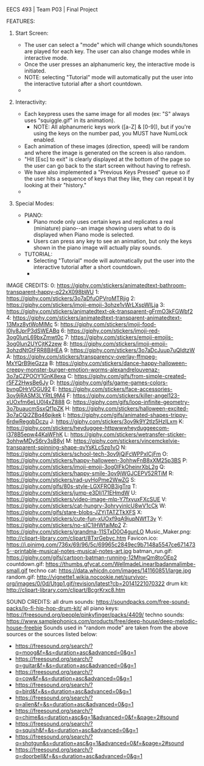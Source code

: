EECS 493 | Team P03 | Final Project

FEATURES:
1. Start Screen: 
    - The user can select a "mode" which will change which sounds/tones are played for each key. The user can also change modes while in interactive mode. 
    - Once the user presses an alphanumeric key, the interactive mode is initiated.
    - NOTE: selecting "Tutorial" mode will automatically put the user into the interactive tutorial after a short countdown.
    - 

2. Interactivity: 
    - Each keypress uses the same image for all modes (ex: "S" always uses "squiggle.gif" in its animation).
      - NOTE: All alphanumeric keys work ([a-Z] & [0-9]), but if you're using the keys on the number pad, you MUST have NumLock enabled.
    - Each animation of these images (direction, speed) will be random and where the image is generated on the screen is also random. 
    - "Hit [Esc] to exit" is clearly displayed at the bottom of the page so the user can go back to the start screen without having to refresh.
    - We have also implemented a "Previous Keys Pressed" queue so if the user hits a sequence of keys that they like, they can repeat it by looking at their "history."
    - 

3. Special Modes:
    - PIANO: 
        - Piano mode only uses certain keys and replicates a real (miniature) piano--an image showing users what to do is displayed when Piano mode is selected.
        - Users can press any key to see an animation, but only the keys shown in the piano image will actually play sounds.
    - TUTORIAL: 
        - Selecting "Tutorial" mode will automatically put the user into the interactive tutorial after a short countdown.
        - 


IMAGE CREDITS: 
0: https://giphy.com/stickers/animatedtext-bathroom-transparent-happy-q22xX098bWU
1: https://giphy.com/stickers/3o7aDfuOPVroMTRjig
2: https://giphy.com/stickers/imoji-emoji-3ohze1vWrLXspWILja
3: https://giphy.com/stickers/animatedtext-ok-transparent-gFrmO3kFGWbf2
4: https://giphy.com/stickers/animatedtext-transparent-animatedtext-13Mxz8ytWoMlMc
5: https://giphy.com/stickers/imoji-food-l0Iy8JprP3dSWEABq
6: https://giphy.com/stickers/imoji-red-3og0IunL69bxZmwt0c
7: https://giphy.com/stickers/emoji-emojis-3og0Iun2UYCjtK2zew
8: https://giphy.com/stickers/imoji-emoji-3ohzdNtGtFRR8BiHEA
9: https://giphy.com/stickers/3o7aDcJuup7uQIdtzW
A: https://giphy.com/stickers/transparency-overlay-ffmpeg-MxYQrB9jeGzza
B: https://giphy.com/stickers/dance-happy-halloween-creepy-monster-burger-emotion-worms-alexandrelouvenaz-3o7aCZPOOY1GnK8exa
C: https://giphy.com/gifs/from-simple-created-r5FZ2HwsBe6Jy
D: https://giphy.com/gifs/game-games-colors-bvngDHrVOGU92
E: https://giphy.com/stickers/face-accessories-3ov9jRASM3LYRtL9M4
F: https://giphy.com/stickers/killer-angel123-xUOxfm6eLU0l4xZ888
G: https://giphy.com/gifs/loop-infinite-geometry-3o7buaucmSsxQf1pZK
H: https://giphy.com/stickers/halloween-excited-3o7aCQi2ZBq46pjkek
I: https://giphy.com/gifs/animated-shapes-trippy-6rdwRegqbDczu
J: https://giphy.com/stickers/3ov9k9Y2tlz5HzILxm
K: https://giphy.com/stickers/heyduggee-httpwwwheyduggeecom-l378B5epw44KaWFhK
L: https://giphy.com/stickers/wetransfer-sticker-3ohhwMDyS6rv3sB8yI
M: https://giphy.com/stickers/vincemckelvie-transparent-spinning-shape-qvYsKLc5zp1vO
N: https://giphy.com/stickers/school-tech-3ov9jQiFcWPPxICjFm
O: https://giphy.com/stickers/happy-halloween-3ohhwFnB8xXM25p3BS
P: https://giphy.com/stickers/imoji-emoji-3og0IFkOheinrXbL2g
Q: https://giphy.com/stickers/happy-smile-3ov9jWGJCEPV52RTiM
R: https://giphy.com/stickers/rad-uyHoPme2WwZG
S: https://giphy.com/gifs/80s-style-LGXFROB3igTrq
T: https://giphy.com/stickers/jump-e3DIj171EHmdW
U: https://giphy.com/stickers/video-image-mlp-Y7fxyuxFXcSUE
V: https://giphy.com/stickers/cat-hungry-3ohryyinlcU8wV1cCk
W: https://giphy.com/gifs/stare-blobs-JZYjTATZTkXFS
X: https://giphy.com/stickers/cute-fun-xUOxf9qA9iupNWfT3y
Y: https://giphy.com/stickers/no-sIC1iHWfaiMp2
Z: https://giphy.com/stickers/grandma-11STxD0O4gunLO
Music_Maker.png: http://clipart-library.com/clipart/8TxrGebyc.htm
Favicon.ico: https://i.pinimg.com/736x/69/96/5c/69965c2849ec9b7148a5547ce6714735--printable-musical-notes-musical-notes-art.jpg
batman_run.gif: https://giphy.com/gifs/cartoon-batman-running-12MhwQm8toOEp2
countdown.gif: https://thumbs.gfycat.com/WellmadeLinearIbadanmalimbe-small.gif
techno cat: https://data.whicdn.com/images/141160851/large.jpg
random.gif: http://vignette1.wikia.nocookie.net/survivor-org/images/0/0d/Utgp1.gif/revision/latest?cb=20141221070322
drum kit: http://clipart-library.com/clipart/BcgrKrxc8.htm


SOUND CREDITS: 
all drum sounds: https://soundpacks.com/free-sound-packs/lo-fi-hip-hop-drum-kit/
all piano keys: https://freesound.org/people/pinkyfinger/packs/4409/
techno sounds: https://www.samplephonics.com/products/free/deep-house/deep-melodic-house-freebie
Sounds used in "random mode" are taken from the above sources or the sources listed below:
- https://freesound.org/search/?q=moog&f=&s=duration+asc&advanced=0&g=1
- https://freesound.org/search/?q=guitar&f=&s=duration+asc&advanced=0&g=1
- https://freesound.org/search/?q=cow&f=&s=duration+asc&advanced=0&g=1
- https://freesound.org/search/?q=bird&f=&s=duration+asc&advanced=0&g=1
- https://freesound.org/search/?q=alien&f=&s=duration+asc&advanced=0&g=1
- https://freesound.org/search/?q=chime&s=duration+asc&g=1&advanced=0&f=&page=2#sound
- https://freesound.org/search/?q=squish&f=&s=duration+asc&advanced=0&g=1
- https://freesound.org/search/?q=shotgun&s=duration+asc&g=1&advanced=0&f=&page=2#sound
- https://freesound.org/search/?q=doorbell&f=&s=duration+asc&advanced=0&g=1
